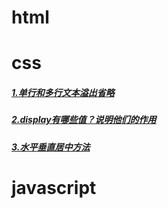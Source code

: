 # html

# css

##### [1.单行和多行文本溢出省略](/每日面试题/css/1.单行和多行文本溢出省略.md)

##### [2.display有哪些值？说明他们的作用](/每日面试题/css/2.display有哪些值)

##### [3.水平垂直居中方法](/每日面试题/css/3.水平垂直居中方法)

# javascript

